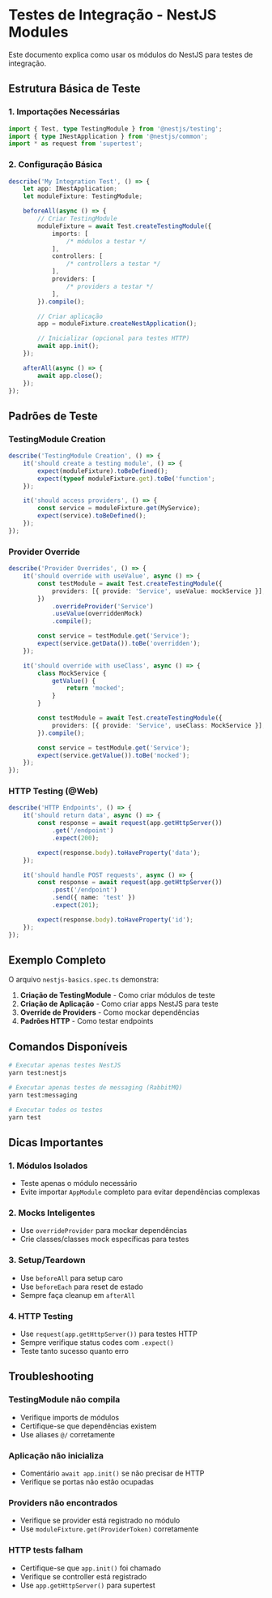 # Testes de Integração - NestJS Modules

Este documento explica como usar os módulos do NestJS para testes de integração.

## Estrutura Básica de Teste

### 1. Importações Necessárias

```typescript
import { Test, type TestingModule } from '@nestjs/testing';
import { type INestApplication } from '@nestjs/common';
import * as request from 'supertest';
```

### 2. Configuração Básica

```typescript
describe('My Integration Test', () => {
    let app: INestApplication;
    let moduleFixture: TestingModule;

    beforeAll(async () => {
        // Criar TestingModule
        moduleFixture = await Test.createTestingModule({
            imports: [
                /* módulos a testar */
            ],
            controllers: [
                /* controllers a testar */
            ],
            providers: [
                /* providers a testar */
            ],
        }).compile();

        // Criar aplicação
        app = moduleFixture.createNestApplication();

        // Inicializar (opcional para testes HTTP)
        await app.init();
    });

    afterAll(async () => {
        await app.close();
    });
});
```

## Padrões de Teste

### TestingModule Creation

```typescript
describe('TestingModule Creation', () => {
    it('should create a testing module', () => {
        expect(moduleFixture).toBeDefined();
        expect(typeof moduleFixture.get).toBe('function';
    });

    it('should access providers', () => {
        const service = moduleFixture.get(MyService);
        expect(service).toBeDefined();
    });
});
```

### Provider Override

```typescript
describe('Provider Overrides', () => {
    it('should override with useValue', async () => {
        const testModule = await Test.createTestingModule({
            providers: [{ provide: 'Service', useValue: mockService }],
        })
            .overrideProvider('Service')
            .useValue(overriddenMock)
            .compile();

        const service = testModule.get('Service');
        expect(service.getData()).toBe('overridden');
    });

    it('should override with useClass', async () => {
        class MockService {
            getValue() {
                return 'mocked';
            }
        }

        const testModule = await Test.createTestingModule({
            providers: [{ provide: 'Service', useClass: MockService }],
        }).compile();

        const service = testModule.get('Service');
        expect(service.getValue()).toBe('mocked');
    });
});
```

### HTTP Testing (@Web)

```typescript
describe('HTTP Endpoints', () => {
    it('should return data', async () => {
        const response = await request(app.getHttpServer())
            .get('/endpoint')
            .expect(200);

        expect(response.body).toHaveProperty('data');
    });

    it('should handle POST requests', async () => {
        const response = await request(app.getHttpServer())
            .post('/endpoint')
            .send({ name: 'test' })
            .expect(201);

        expect(response.body).toHaveProperty('id');
    });
});
```

## Exemplo Completo

O arquivo `nestjs-basics.spec.ts` demonstra:

1. **Criação de TestingModule** - Como criar módulos de teste
2. **Criação de Aplicação** - Como criar apps NestJS para teste
3. **Override de Providers** - Como mockar dependências
4. **Padrões HTTP** - Como testar endpoints

## Comandos Disponíveis

```bash
# Executar apenas testes NestJS
yarn test:nestjs

# Executar apenas testes de messaging (RabbitMQ)
yarn test:messaging

# Executar todos os testes
yarn test
```

## Dicas Importantes

### 1. Módulos Isolados

- Teste apenas o módulo necessário
- Evite importar `AppModule` completo para evitar dependências complexas

### 2. Mocks Inteligentes

- Use `overrideProvider` para mockar dependências
- Crie classes/classes mock específicas para testes

### 3. Setup/Teardown

- Use `beforeAll` para setup caro
- Use `beforeEach` para reset de estado
- Sempre faça cleanup em `afterAll`

### 4. HTTP Testing

- Use `request(app.getHttpServer())` para testes HTTP
- Sempre verifique status codes com `.expect()`
- Teste tanto sucesso quanto erro

## Troubleshooting

### TestingModule não compila

- Verifique imports de módulos
- Certifique-se que dependências existem
- Use aliases `@/` corretamente

### Aplicação não inicializa

- Comentário `await app.init()` se não precisar de HTTP
- Verifique se portas não estão ocupadas

### Providers não encontrados

- Verifique se provider está registrado no módulo
- Use `moduleFixture.get(ProviderToken)` corretamente

### HTTP tests falham

- Certifique-se que `app.init()` foi chamado
- Verifique se controller está registrado
- Use `app.getHttpServer()` para supertest
